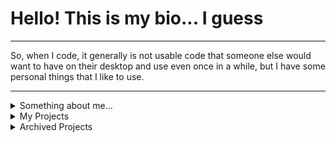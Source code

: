 # Hello! This is my bio... I guess

---
So, when I code, it generally is not usable code that someone else would want to have on their desktop and use even once in a while, but I have some personal things that I like to use.

---

<details>
  <summary>Something about me...</summary>

  Well, there is not a lot to talk about. I am 15, I code on my Mac, which is also my daily driver (man, games just suck on it) and I know a few programming languages:
  * JS - I mainly work on [AwF-Bot](https://github.com/DistroByte/AwF-Bot) in JS, but I find it as a pretty good language. It is the language I am fairly certain that I know best (from the three I have here)
  * C - About two years ago, I started to learn how to code in C and I guess I am better at it than I was before
  * Python - I know some stuff in Python but I don't code large projects in it, I generally use it to my advantage of not paying for autoclickers when playing games, or some more complex inputs
  yeah that's about it.....

  I also have some things I like. Here are a few:
  - Programming
  - Playing videogames (Factorio is one of the best, if not THE best)
  - Binging Netflix
</details>
<details>
  <summary>My Projects</summary>
  
  - brazzers-bot - This is also WIP, but it hopefully will be added somewhere for end users to upload images and this to do it's magic on a website or something
  - [AwF-Bot](https://github.com/DistroByte/AwF-Bot) - A bot for the Discord server of [awf.yt](awf.yt), integrates Discord with Factorio in JS
 </details>
 <details>
  <summary>Archived Projects</summary>
  
  - [filiptronicek/protab-stuff](https://github.com/filiptronicek/protab-stuff) - This is made with my friends from Protab2020, is finished, but it is just a bunch of scripts for very specific things
  - electronTimeApp - Styling could/should be added, app could be published to Electron
  - snake - no longer worked on
 </details>
